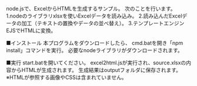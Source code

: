 node.jsで、ExcelからHTMLを生成するサンプル。
次のことを行います。
1.nodeのライブラリxlsxを使いExcelデータを読み込み。
2.読み込んだExcelデータの加工（テキストの置換やデータの並べ替え）。
3.テンプレートエンジンEJSでHTMLに変換。

■インストール
本プログラムをダウンロードしたら、
cmd.batを開き「npm install」コマンドを実行。
必要なnodeライブラリがダウンロードされます。

■実行
start.batを開いてください。
excel2html.jsが実行され、source.xlsxの内容からHTMLが生成されます。
生成結果はoutputフォルダに保存されます。
※HTMLが参照する画像やCSSは含まれていません。
